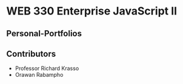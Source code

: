 <h1>WEB 330 Enterprise JavaScript II</h1>
<h2> Personal-Portfolios</h2>
<h2>Contributors</h2>
<ul>
<li>Professor Richard Krasso</li>
<li>Orawan Rabampho</li>
</ul>